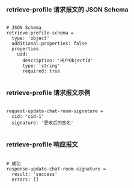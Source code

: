 ### retrieve-profile 请求报文的 JSON Schema
<pre><code>
# JSON Schema
retrieve-profile-schema =
  type: 'object'
  additional-properties: false
  properties:
    uid:
      description: '用户ObjectId'
      type: 'string'
      required: true

</code></pre>

### retrieve-profile 请求报文示例
<pre><code>
request-update-chat-room-signature =
  cid: 'cid-1'
  signature: '更改后的签名'

</code></pre>

### retrieve-profile 响应报文
<pre><code>
# 成功
response-update-chat-room-signature =
  result: 'success'
  errors: []

</code></pre>


